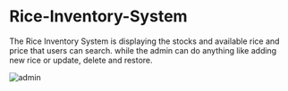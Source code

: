 # Rice-Inventory-System
The Rice Inventory System is displaying the stocks and available rice and price that users can search. while the admin can do anything like adding new rice or update, delete and restore.


![admin](https://github.com/user-attachments/assets/0c5b00ee-e180-4825-a22f-717c202fa767)
